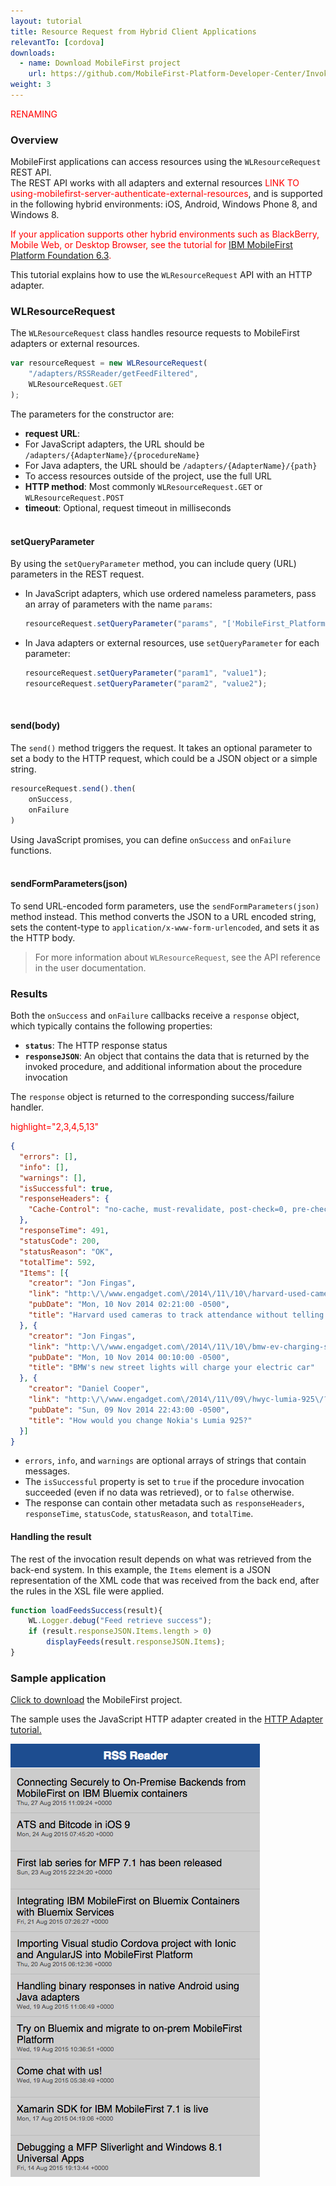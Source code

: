 ```yaml
---
layout: tutorial
title: Resource Request from Hybrid Client Applications
relevantTo: [cordova]
downloads:
  - name: Download MobileFirst project
    url: https://github.com/MobileFirst-Platform-Developer-Center/InvokingAdapterProcedures
weight: 3
---
```

<span style = "color:red">RENAMING</span>

### Overview
MobileFirst applications can access resources using the `WLResourceRequest` REST API.  
The REST API works with all adapters and external resources <span style = "color:red"> LINK TO using-mobilefirst-server-authenticate-external-resources</span>, and is supported in the following hybrid environments: iOS, Android, Windows Phone 8, and  Windows 8.

<span style = "color:red">If your application supports other hybrid environments such as BlackBerry, Mobile Web, or Desktop Browser, see the tutorial for <a href="{{site.baseurl}}/tutorials/en/foundation/6.3/server-side-development/invoking-adapter-procedures-hybrid-client-applications/">IBM MobileFirst Platform Foundation 6.3</a>. </span>

This tutorial explains how to use the `WLResourceRequest` API with an HTTP adapter.

### WLResourceRequest
The `WLResourceRequest` class handles resource requests to MobileFirst adapters or external resources.

```js
var resourceRequest = new WLResourceRequest(
    "/adapters/RSSReader/getFeedFiltered",
    WLResourceRequest.GET
);
```
The parameters for the constructor are:

* **request URL**:
 * For JavaScript adapters, the URL should be `/adapters/{AdapterName}/{procedureName}`
 * For Java adapters, the URL should be `/adapters/{AdapterName}/{path}`
 * To access resources outside of the project, use the full URL
* **HTTP method**: Most commonly `WLResourceRequest.GET` or `WLResourceRequest.POST`
* **timeout**: Optional, request timeout in milliseconds</br></br>

#### setQueryParameter
By using the `setQueryParameter` method, you can include query (URL) parameters in the REST request.

* In JavaScript adapters, which use ordered nameless parameters, pass an array of parameters with the name `params`:

    ```js
    resourceRequest.setQueryParameter("params", "['MobileFirst_Platform']");
    ```
* In Java adapters or external resources, use `setQueryParameter` for each parameter:

    ```js
    resourceRequest.setQueryParameter("param1", "value1");
    resourceRequest.setQueryParameter("param2", "value2");
    ```
</br>

#### send(body)
The `send()` method triggers the request. It takes an optional parameter to set a body to the HTTP request, which could be a JSON object or a simple string.

```js
resourceRequest.send().then(
    onSuccess,
    onFailure
)
```
Using JavaScript promises, you can define `onSuccess` and `onFailure` functions.
</br></br>

#### sendFormParameters(json)
To send URL-encoded form parameters, use the `sendFormParameters(json)` method instead. This method converts the JSON to a URL encoded string, sets the content-type to `application/x-www-form-urlencoded`, and sets it as the HTTP body.

>For more information about `WLResourceRequest`, see the API reference in the user documentation.

### Results
Both the `onSuccess` and `onFailure` callbacks receive a `response` object, which typically contains the following properties:

* **`status`**: The HTTP response status
* **`responseJSON`**: An object that contains the data that is returned by the invoked procedure, and additional information about the procedure invocation

The `response` object is returned to the corresponding success/failure handler.

<span style = "color:red">highlight="2,3,4,5,13"</span>

```json
{
  "errors": [],
  "info": [],
  "warnings": [],
  "isSuccessful": true,
  "responseHeaders": {
    "Cache-Control": "no-cache, must-revalidate, post-check=0, pre-check=0"
  },
  "responseTime": 491,
  "statusCode": 200,
  "statusReason": "OK",
  "totalTime": 592,
  "Items": [{
    "creator": "Jon Fingas",
    "link": "http:\/\/www.engadget.com\/2014\/11\/10\/harvard-used-cameras-to-check-attendance\/?ncid=rss_truncated",
    "pubDate": "Mon, 10 Nov 2014 02:21:00 -0500",
    "title": "Harvard used cameras to track attendance without telling students"
  }, {
    "creator": "Jon Fingas",
    "link": "http:\/\/www.engadget.com\/2014\/11\/10\/bmw-ev-charging-street-lights\/?ncid=rss_truncated",
    "pubDate": "Mon, 10 Nov 2014 00:10:00 -0500",
    "title": "BMW's new street lights will charge your electric car"
  }, {
    "creator": "Daniel Cooper",
    "link": "http:\/\/www.engadget.com\/2014\/11\/09\/hwyc-lumia-925\/?ncid=rss_truncated",
    "pubDate": "Sun, 09 Nov 2014 22:43:00 -0500",
    "title": "How would you change Nokia's Lumia 925?"
  }]
}
```

* `errors`, `info`, and `warnings` are optional arrays of strings that contain messages.
* The `isSuccessful` property is set to `true` if the procedure invocation succeeded (even if no data was retrieved), or to `false` otherwise.
* The response can contain other metadata such as `responseHeaders`, `responseTime`, `statusCode`, `statusReason`, and `totalTime`.

#### Handling the result
The rest of the invocation result depends on what was retrieved from the back-end system. In this example, the `Items` element is a JSON representation of the XML code that was received from the back end, after the rules in the XSL file were applied.

```js
function loadFeedsSuccess(result){
    WL.Logger.debug("Feed retrieve success");
    if (result.responseJSON.Items.length > 0)
        displayFeeds(result.responseJSON.Items);
}
```

### Sample application
[Click to download](https://github.com/MobileFirst-Platform-Developer-Center/InvokingAdapterProcedures) the MobileFirst project.

The sample uses the JavaScript HTTP adapter created in the [HTTP Adapter tutorial.](../creating-adapters/javascript-adapters/js-http-adapter)

![RSSReader](RSSReader.png)
